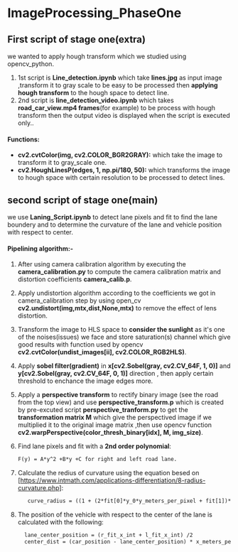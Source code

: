 # ImageProcessing_PhaseOne
## First script of stage one(extra)
 we wanted to apply hough transform which we studied using opencv_python.
 1. 1st script is **Line_detection.ipynb** which take  **lines.jpg** as input image ,transform it to gray scale to be easy to be processed then **applying hough transform** to the     hough space to detect line.
 2. 2nd script is **line_detection_video.ipynb** which takes **road_car_view.mp4 frames**(for example) to be process with hough transform then the output video is displayed when the script is executed only..
     

#### Functions:
- **cv2.cvtColor(img, cv2.COLOR_BGR2GRAY):** which take the image to transform it to gray_scale one.
- **cv2.HoughLinesP(edges, 1, np.pi/180, 50):** which transforms the image to hough space with certain resolution to be processed to detect lines.
     
   

## second script of stage one(main)
we use **Laning_Script.ipynb**  to detect lane pixels and fit to find the lane boundery and to determine the curvature of the lane and vehicle position with respect to center.


#### **Pipelining algorithm:-**

1. After using camera calibration algorithm by executing the **camera_calibration.py** to compute the camera calibration matrix and distortion coefficients **camera_calib.p**.

2. Apply undistortion algorithm according to the coefficients we got in camera_calibration step by using open_cv **cv2.undistort(img,mtx,dist,None,mtx)** to remove the effect of lens distortion.

3. Transform the image to HLS space to **consider the sunlight** as it's one of the noises(issues) we face and store saturation(s) channel which give good results with function used by opencv **cv2.cvtColor(undist_images[ii], cv2.COLOR_RGB2HLS)**.

4. Apply **sobel filter(gradient)** in **x[cv2.Sobel(gray, cv2.CV_64F, 1, 0)]** and **y[cv2.Sobel(gray, cv2.CV_64F, 0, 1)]** direction , then apply certain threshold to enchance the image edges more.

5.  Apply a **perspective transform** to rectify binary image (see the road from the top view) and use **perspective_transform.p** which is created by pre-excuted script **perspective_tranform.py** to get the **transformation matrix M** which give the perspectived image if we multiplied it to the original image matrix ,then use opencv function **cv2.warpPerspective(color_thresh_binary[idx], M, img_size)**.
      
6. Find lane pixels and fit with a **2nd order polynomial**:
   ```diff
   F(y) = A*y^2 +B*y +C for right and left road lane.
   ```
      
7. Calculate the redius of curvature using the equation besed on [https://www.intmath.com/applications-differentiation/8-radius-curvature.php]:
    ```diff
       curve_radius = ((1 + (2*fit[0]*y_0*y_meters_per_pixel + fit[1])**2)**1.5) / np.absolute(2*fit[0])
     ``` 
8. The position of the vehicle with respect to the center of the lane is calculated with the following:
     ```diff
       lane_center_position = (r_fit_x_int + l_fit_x_int) /2
       center_dist = (car_position - lane_center_position) * x_meters_per_pix
      ``` 
      




